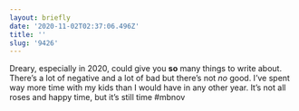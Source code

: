 ```yaml
---
layout: briefly
date: '2020-11-02T02:37:06.496Z'
title: ''
slug: '9426'
---
```

Dreary, especially in 2020, could give you **so** many things to write about. There’s a lot of negative and a lot of bad but there’s not _no_ good. I’ve spent way more time with my kids than I would have in any other year. It’s not all roses and happy time, but it’s still time #mbnov
